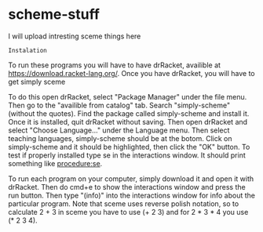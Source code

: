# scheme-stuff
I will upload intresting sceme things here

    Instalation
To run these programs you will have to have drRacket, availible at https://download.racket-lang.org/.
Once you have drRacket, you will have to get simply sceme

To do this open drRacket, select "Package Manager" under the file menu. Then go to the "availible from catalog" tab. Search "simply-scheme"(without the quotes). Find the package called simply-scheme and install it. Once it is installed, quit drRacket without saving. Then open drRacket and select "Choose Language..." under the Language menu. Then select teaching languages, simply-scheme should be at the botom. Click on simply-scheme and it should be highlighted, then click the "OK" button. To test if properly installed type se in the interactions window. It should print something like <procedure:se>.

To run each program on your computer, simply download it and open it with drRacket. Then do cmd+e to show the interactions window and press the run button. Then type "(info)" into the interactions window for info about the particular program. Note that sceme uses reverse polish notation, so to calculate 2 + 3 in sceme you have to use (+ 2 3) and for 2 * 3 * 4 you use (* 2 3 4).
